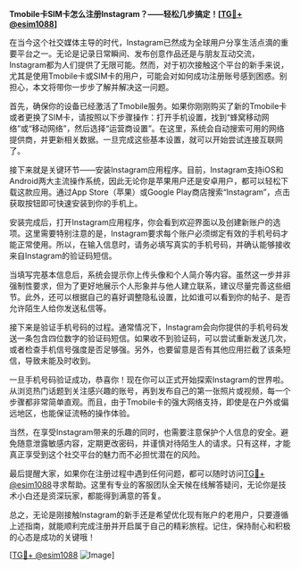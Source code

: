 **Tmobile卡SIM卡怎么注册Instagram？——轻松几步搞定！[[TG💪+ @esim1088](https://t.me/s/esim1088)]**

在当今这个社交媒体主导的时代，Instagram已然成为全球用户分享生活点滴的重要平台之一。无论是记录日常瞬间、发布创意作品还是与朋友互动交流，Instagram都为人们提供了无限可能。然而，对于初次接触这个平台的新手来说，尤其是使用Tmobile卡或SIM卡的用户，可能会对如何成功注册账号感到困惑。别担心，本文将带你一步步了解并解决这一问题。

首先，确保你的设备已经激活了Tmobile服务。如果你刚刚购买了新的Tmobile卡或者更换了SIM卡，请按照以下步骤操作：打开手机设置，找到“蜂窝移动网络”或“移动网络”，然后选择“运营商设置”。在这里，系统会自动搜索可用的网络提供商，并更新相关数据。一旦完成这些基本设置，就可以开始尝试连接互联网了。

接下来就是关键环节——安装Instagram应用程序。目前，Instagram支持iOS和Android两大主流操作系统，因此无论你是苹果用户还是安卓用户，都可以轻松下载这款应用。通过App Store（苹果）或Google Play商店搜索“Instagram”，点击获取按钮即可快速安装到你的手机上。

安装完成后，打开Instagram应用程序，你会看到欢迎界面以及创建新账户的选项。这里需要特别注意的是，Instagram要求每个账户必须绑定有效的手机号码才能正常使用。所以，在输入信息时，请务必填写真实的手机号码，并确认能够接收来自Instagram的验证码短信。

当填写完基本信息后，系统会提示你上传头像和个人简介等内容。虽然这一步并非强制性要求，但为了更好地展示个人形象并与他人建立联系，建议尽量完善这些细节。此外，还可以根据自己的喜好调整隐私设置，比如谁可以看到你的帖子、是否允许陌生人给你发送私信等。

接下来是验证手机号码的过程。通常情况下，Instagram会向你提供的手机号码发送一条包含四位数字的验证码短信。如果收不到验证码，可以尝试重新发送几次，或者检查手机信号强度是否足够强。另外，也要留意是否有其他应用拦截了该条短信，导致未能及时收到。

一旦手机号码验证成功，恭喜你！现在你可以正式开始探索Instagram的世界啦。从浏览热门话题到关注感兴趣的账号，再到发布自己的第一张照片或视频，每一个步骤都非常简单直观。而且，由于Tmobile卡的强大网络支持，即使是在户外或偏远地区，也能保证流畅的操作体验。

当然，在享受Instagram带来的乐趣的同时，也需要注意保护个人信息的安全。避免随意泄露敏感内容，定期更改密码，并谨慎对待陌生人的请求。只有这样，才能真正享受到这个社交平台的魅力而不必担忧潜在的风险。

最后提醒大家，如果你在注册过程中遇到任何问题，都可以随时访问[TG💪+ @esim1088](https://t.me/s/esim1088)寻求帮助。这里有专业的客服团队全天候在线解答疑问，无论你是技术小白还是资深玩家，都能得到满意的答复。

总之，无论是刚接触Instagram的新手还是希望优化现有账户的老用户，只要遵循上述指南，就能顺利完成注册并开启属于自己的精彩旅程。记住，保持耐心和积极的心态是成功的关键哦！

[[TG💪+ @esim1088](https://t.me/s/esim1088) ![Image](https://i.postimg.cc/4NQfJmqS/Snipaste-2025-05-13-00-14-12.png)]